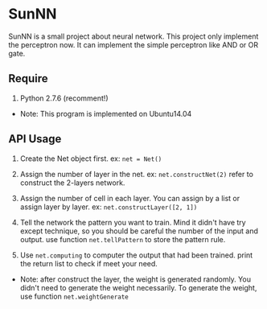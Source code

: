 <!---
layout: intro
title: SunNN
-->

# SunNN 

SunNN is a small project about neural network. This project only implement the perceptron now. It can implement the simple perceptron like AND or OR gate.

## Require
1. Python 2.7.6 (recomment!)

* Note: This program is implemented on Ubuntu14.04

## API Usage
1. Create the Net object first. ex: ```net = Net()```

2. Assign the number of layer in the net. ex: ```net.constructNet(2)``` refer to construct the 2-layers network.

3. Assign the number of cell in each layer. You can assign by a list or assign layer by layer.
ex: ```net.constructLayer([2, 1])```

4. Tell the network the pattern you want to train. Mind it didn't have try except technique, so you should be careful the number of the input and output. use function ```net.tellPattern``` to store the pattern rule.

5. Use ```net.computing``` to computer the output that had been trained. print the return list to check if meet your need.

* Note: after construct the layer, the weight is generated randomly. You didn't need to generate the weight necessarily.
To generate the weight, use function ```net.weightGenerate```

